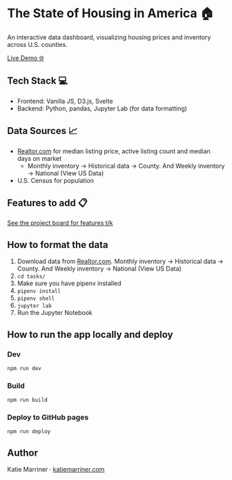 # The State of Housing in America 🏠

An interactive data dashboard, visualizing housing prices and inventory across U.S. counties.

[Live Demo 🌐](https://katiemarriner.com/the-state-of-housing/)

## Tech Stack 💻
- Frontend: Vanilla JS, D3.js, Svelte 
- Backend: Python, pandas, Jupyter Lab (for data formatting)

## Data Sources 📈
- [Realtor.com](https://www.realtor.com/research/data/) for median listing price, active listing count and median days on market
  - Monthly inventory -> Historical data -> County. And Weekly inventory -> National (View US Data)
- U.S. Census for population

## Features to add 📋
[See the project board for features t/k](https://github.com/users/katiemarriner/projects/1/views/1)

## How to format the data
1. Download data from [Realtor.com](https://www.realtor.com/research/data/). Monthly inventory -> Historical data -> County. And Weekly inventory -> National (View US Data)
2. `cd tasks/`
3. Make sure you have pipenv installed
4. `pipenv install`
5. `pipenv shell`
6. `jupyter lab`
7. Run the Jupyter Notebook

## How to run the app locally and deploy

### Dev
`npm run dev`

### Build
`npm run build`

### Deploy to GitHub pages
`npm run deploy`

## Author
Katie Marriner · [katiemarriner.com](https://katiemarriner.com)
